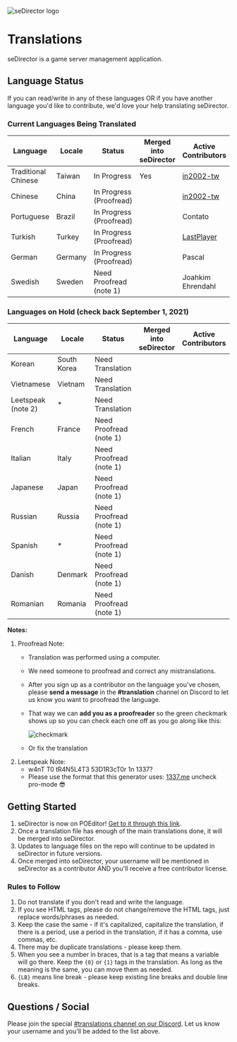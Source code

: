 ![seDirector logo](https://sedirector.net/images/logo.png)

# Translations

seDirector is a game server management application.

## Language Status

If you can read/write in any of these languages OR if you have another language you'd like to contribute, we'd love your help translating seDirector.

### Current Languages Being Translated

|Language|Locale|Status|Merged into seDirector|Active Contributors|
|--|--|--|--|--|
|Traditional Chinese|Taiwan|In Progress|Yes|[in2002-tw](https://github.com/in2002-tw)|
|Chinese|China|In Progress (Proofread)||[in2002-tw](https://github.com/in2002-tw)|
|Portuguese|Brazil|In Progress (Proofread)||Contato|
|Turkish|Turkey|In Progress (Proofread)||[LastPlayer](https://github.com/LastPlayerTR)|
|German|Germany|In Progress (Proofread)||Pascal|
|Swedish|Sweden|Need Proofread (note 1)||Joahkim Ehrendahl|

### Languages on Hold (check back September 1, 2021)

|Language|Locale|Status|Merged into seDirector|Active Contributors|
|--|--|--|--|--|
|Korean|South Korea|Need Translation|||
|Vietnamese|Vietnam|Need Translation|||
|Leetspeak (note 2)|*|Need Translation|||
|French|France|Need Proofread (note 1)|||
|Italian|Italy|Need Proofread (note 1)|||
|Japanese|Japan|Need Proofread (note 1)|||
|Russian|Russia|Need Proofread (note 1)|||
|Spanish|*|Need Proofread (note 1)|||
|Danish|Denmark|Need Proofread (note 1)|||
|Romanian|Romania|Need Proofread (note 1)|||

**Notes:**
1. Proofread Note:
    - Translation was performed using a computer.
    - We need someone to proofread and correct any mistranslations.
    - After you sign up as a contributor on the language you've chosen, please **send a message** in the **#translation** channel on Discord to let us know you want to proofread the language.
    - That way we can **add you as a proofreader** so the green checkmark shows up so you can check each one off as you go along like this:

        ![checkmark](https://i.imgur.com/NO6kLAS.png)
    - Or fix the translation
2. Leetspeak Note:
   - w4nT T0 tR4N5L4T3 53D1R3cT0r 1n 1337?
   - Please use the format that this generator uses: [1337.me](https://1337.me) uncheck pro-mode 😎

## Getting Started

1.  seDirector is now on POEditor! [Get to it through this link](https://sedirector.net/translations/poeditor).
2.  Once a translation file has enough of the main translations done, it will be merged into seDirector.
3.  Updates to language files on the repo will continue to be updated in seDirector in future versions.
4.  Once merged into seDirector, your username will be mentioned in seDirector as a contributor AND you'll receive a free contributor license.

### Rules to Follow

1.  Do not translate if you don't read and write the language.
2.  If you see HTML tags, please do not change/remove the HTML tags, just replace words/phrases as needed.
3.  Keep the case the same - if it's capitalized, capitalize the translation, if there is a period, use a period in the translation, if it has a comma, use commas, etc.
4.  There may be duplicate translations - please keep them.
5.  When you see a number in braces, that is a tag that means a variable will go there. Keep the `{0}` or `{1}` tags in the translation. As long as the meaning is the same, you can move them as needed.
6.  `{LB}` means line break - please keep existing line breaks and double line breaks.

## Questions / Social

Please join the special [#translations channel on our Discord](https://sedirector.net/discord/translations). Let us know your username and you'll be added to the list above.
